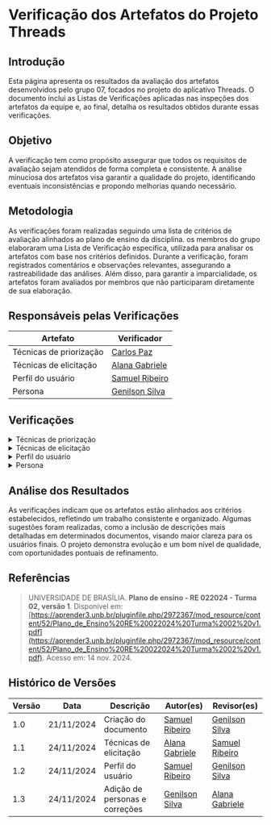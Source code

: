 # Verificação dos Artefatos do Projeto Threads

## Introdução

Esta página apresenta os resultados da avaliação dos artefatos desenvolvidos pelo grupo 07, focados no projeto do aplicativo Threads. O documento inclui as Listas de Verificações aplicadas nas inspeções dos artefatos da equipe e, ao final, detalha os resultados obtidos durante essas verificações.

## Objetivo

A verificação tem como propósito assegurar que todos os requisitos de avaliação sejam atendidos de forma completa e consistente. A análise minuciosa dos artefatos visa garantir a qualidade do projeto, identificando eventuais inconsistências e propondo melhorias quando necessário.

## Metodologia

As verificações foram realizadas seguindo uma lista de critérios de avaliação alinhados ao plano de ensino da disciplina. os membros do grupo elaboraram uma Lista de Verificação específica, utilizada para analisar os artefatos com base nos critérios definidos. Durante a verificação, foram registrados comentários e observações relevantes, assegurando a rastreabilidade das análises. Além disso, para garantir a imparcialidade, os artefatos foram avaliados por membros que não participaram diretamente de sua elaboração.

## Responsáveis pelas Verificações

| Artefato                | Verificador                                        |
| ----------------------- | -------------------------------------------------- |
| Técnicas de priorização | [Carlos Paz](https://github.com/dudupaz)           |
| Técnicas de elicitação  | [Alana Gabriele](https://github.com/alanagabriele) |
| Perfil do usuário       | [Samuel Ribeiro](https://github.com/SamuelRicosta) |
| Persona                 | [Genilson Silva](https://github.com/GenilsonJrs)   |

## Verificações

<details>
  <summary>Técnicas de priorização</summary>

  <!-- Técnicas de priorização  -->
  <h2>Lista de Verificação</h2>

  <div style="text-align: center;">
    <p><strong>Tabela 1: Lista de Verificação de Técnicas de Priorização</strong></p>
  </div>

<table border="1">
  <tr>
    <th>Número</th>
    <th>Critério</th>
    <th>Avaliação</th>
    <th>Fonte</th>
  </tr>
  <tr>
    <td>1</td>
    <td>O processo de priorização contou com a participação ativa do cliente ou da persona do projeto?</td>
    <td>Sim</td>
    <td><span style="color: black;">Adaptado de:</span><a href="https://github.com/Requisitos-de-Software/2024.2-Bluesky/blob/main/docs/verificação/Grupo7/imagens/etapa2/image1.png?raw=true"> Plano de ensino - RE 022024 - Turma 02, versão 1</a></td>
  </tr>
  <tr>
    <td>2</td>
    <td>Foram utilizadas pelo menos duas técnicas de priorização distintas, como MOSCOW, 100 dólares, First Things First, ROI, QFD ou outras técnicas reconhecidas?</td>
    <td>Sim</td>
    <td><span style="color: black;">Adaptado de:</span><a href="https://github.com/Requisitos-de-Software/2024.2-Bluesky/blob/main/docs/verificação/Grupo7/imagens/etapa2/image2.png?raw?true"> Plano de ensino - RE 022024 - Turma 02, versão 1</td>
  </tr>
  <tr>
    <td>3</td>
    <td>A técnica de MoSCOW ou 100 dólares foi aplicada apenas após a utilização de outras duas técnicas de priorização no projeto?</td>
    <td>Sim</td>
    <td><span style="color: black;">Adaptado de:</span><a href="https://github.com/Requisitos-de-Software/2024.2-Bluesky/blob/main/docs/verificação/Grupo7/imagens/etapa2/image3.png?raw=true"> Plano de ensino - RE 022024 - Turma 02, versão 1</td>
  </tr>
  <tr>
    <td>4</td>
    <td>A atividade de priorização foi registrada por meio de gravações ou outros registros adequados?</td>
    <td>Sim</td>
    <td><span style="color: black;">Adaptado de:</span><a href="https://github.com/Requisitos-de-Software/2024.2-Bluesky/blob/main/docs/verificação/Grupo7/imagens/etapa2/image4.png?raw=true"> Plano de ensino - RE 022024 - Turma 02, versão 1</td>
  </tr>
  <tr>
    <td>5</td>
    <td>Todas as páginas de priorização apresentam introdução, metodologia e referências?</td>
    <td>Sim</td>
    <td>Diretriz metodológica utilizada no projeto</td>
  </tr>
  <tr>
    <td>6</td>
    <td>Todas as páginas do documento incluem um histórico de versões padronizado, com os nomes do autor e do revisor?</td>
    <td>Sim</td>
    <td>Diretriz metodológica utilizada no projeto</td>
  </tr>
</table>

<h2>Verificação</h2>
<p>Nenhum problema foi encontrado de acordo com a lista de verificação aplicada.</p>

<h2>Sugestões</h2>
<p>Nenhuma sugestão a ser apontada.</p>

<h2>Gravação</h2>
<p>O vídeo pode ser visto direto no <a href="https://youtu.be/GVi_IoCutf8?si=bZ9Z_nNz3fojDfRq">YouTube.</a></p>

<div style="text-align: center;">
  <p>Vídeo 4 - Verificação de Técnicas de Priorização</p>
</div>

<iframe width="560" height="315" src="https://www.youtube.com/embed/GVi_IoCutf8?si=bZ9Z_nNz3fojDfRq" title="YouTube video player" frameborder="0" allow="accelerometer; autoplay; clipboard-write; encrypted-media; gyroscope; picture-in-picture; web-share" referrerpolicy="strict-origin-when-cross-origin" allowfullscreen></iframe>

<p style="text-align: center; font-size: 14px;">
    Autor: <a href="https://github.com/dudupaz" target="_blank">Carlos Eduardo</a>
</p>
</details>

<details>

  <summary>Técnicas de elicitação</summary>

  <h2>Lista de Verificação</h2>

  <div style="text-align: center;">
    <p><strong>Tabela 2: Lista de Verificação</strong></p>
  </div>

<table border="1">
     <tr>
        <th>Número</th>
        <th>O GitHub Pages possui:</th>
        <th>Avaliação</th>
        <th>Versão e Data da Última Avaliação</th>
        <th>Imagem de Referência</th>
    </tr>
   <tr>
        <td>1</td>
        <td>Tem participação do cliente e/ou persona no processo de elicitação?</td>
        <td>Sim</td>
        <td>v1.0 - 24/11</td>
        <td>
        <a href="https://aprender3.unb.br/pluginfile.php/2972367/mod_resource/content/52/Plano_de_Ensino%20RE%20022024%20Turma%2002%20v1.pdf">Plano de ensino - RE 022024 - Turma 02, versão 1</a>
         </td>
    </tr>
     <tr>
        <td>2</td>
        <td>Tem a gravação dos processos de elicitação?</td>
        <td>Sim</td>
        <td>v1.0 - 24/11</td>
        <td>
        <a href="https://aprender3.unb.br/pluginfile.php/2972367/mod_resource/content/52/Plano_de_Ensino%20RE%20022024%20Turma%2002%20v1.pdf">Plano de ensino - RE 022024 - Turma 02, versão 1</a>
         </td>
    </tr>
    <tr>
        <td>3</td>
        <td>Tem um moderador na sessão do brainstorming?</td>
        <td>Sim</td>
        <td>v1.0 - 24/11</td>
        <td><a href="https://github.com/Requisitos-de-Software/2024.2-Bluesky/blob/main/docs/verificação/Grupo7/imagens/etapa2/brainstorming.png">IHC - Cap 7 - Técnicas de definição dos requisitos de IHC</a></td>
    </tr>
        <tr>
        <td>4</td>
        <td>Os itens do questionário são claros?</td>
        <td>Sim</td>
        <td>v1.0 - 21/11</td>
         <td><a href="https://github.com/Requisitos-de-Software/2024.2-Bluesky/blob/main/docs/verificação/Grupo7/imagens/etapa2/questionario.png">Milene, Profa.; Maurício, Prof. Elicitação de requisitos: técnicas - priorização</a></td>
    </tr>
     </tr>
        <tr>
        <td>5</td>
        <td>As perguntas da entrevista são curtas e claras?</td>
        <td>Sim</td>
        <td>v1.3 - 24/11</td>
          <td><a href="https://github.com/Requisitos-de-Software/2024.2-Bluesky/blob/main/docs/verificação/Grupo7/imagens/etapa2/entrevista.png">IHC - Cap 7 - Técnicas de definição dos requisitos de IHC</a></td>
    </tr>

</table>

<p style="text-align: center; font-size: 14px;">
    Autora: <a href="https://github.com/alanagabriele" target="_blank">Alana Gabriele</a>
  </p>

<h2>Resultado</h2>

<p>Nenhum problema foi encontrado.</p>

<h2>Gravação</h2>

<div style="text-align: center">
<p>Vídeo 2 - Verificação do artefato</p>
</div>
<iframe width="560" height="315" src="https://www.youtube.com/embed/KEXrb-UMyUQ?si=q4lXH6JL-sYR4Fxz" title="YouTube video player" frameborder="0" allow="accelerometer; autoplay; clipboard-write; encrypted-media; gyroscope; picture-in-picture; web-share" referrerpolicy="strict-origin-when-cross-origin" allowfullscreen></iframe>
<p style="text-align: center; font-size: 14px;">
    Autora: <a href="https://github.com/alanagabriele" target="_blank">Alana Gabriele</a>
  </p>

</details>

<details>
  <summary>Perfil do usuário</summary>

  <h2>Lista de Verificação</h2>

    <div style="text-align: center;">
    <p><strong>Tabela 3: Lista de Verificação</strong></p>

  </div>

  <table border="1">
    <tr>
        <th>Id</th>
        <th>Descrição</th>
        <th>Resposta</th>
        <th>Versão, Data e Hora da Avaliação</th>
        <th>Fonte</th>
    </tr>
    <tr>
        <td>01</td>
        <td>O Perfil do Usuário inclui a faixa etária (criança, jovem, adulto, terceira idade, etc.)?</td>
        <td>Sim</td>
        <td>versão 1.0, 24/11</td>
        <td><a href="https://github.com/Requisitos-de-Software/2024.2-Threads/blob/main/docs/verifica%C3%A7%C3%A3o/Grupo7/imagens/imgTabela/Captura%20de%20tela%202024-11-24%20205414.jpg">Fonte</a></td>
    </tr>
    </tr>
    <tr>
        <td>02</td>
        <td>O Perfil do Usuário contém informações sobre a experiência (iniciante, leigo, especializado)?</td>
        <td>Sim</td>
        <td>versão 1.0, 24/11</td>
        <td><a href="https://github.com/Requisitos-de-Software/2024.2-Threads/blob/main/docs/verifica%C3%A7%C3%A3o/Grupo7/imagens/imgTabela/Captura%20de%20tela%202024-11-24%20205414.jpg">Fonte</a></td>
    </tr>
    </tr>
    <tr>
        <td>03</td>
        <td>O Perfil do Usuário apresenta informações sobre atitudes (tecnófilos, tecnófobos)?</td>
        <td>Sim</td>
        <td>versão 1.0, 24/11</td>
        <td><a href="https://github.com/Requisitos-de-Software/2024.2-Threads/blob/main/docs/verifica%C3%A7%C3%A3o/Grupo7/imagens/imgTabela/Captura%20de%20tela%202024-11-24%20205414.jpg">Fonte</a></td>
    </tr>
    </tr>
    <tr>
        <td>04</td>
        <td>O perfil do usuário fornece dados sobre as tarefas principais?</td>
        <td>Sim</td>
        <td>versão 1.0, 24/11</td>
        <td><a href="https://github.com/Requisitos-de-Software/2024.2-Threads/blob/main/docs/verifica%C3%A7%C3%A3o/Grupo7/imagens/imgTabela/Captura%20de%20tela%202024-11-24%20205414.jpg">Fonte</a></td>
    </tr>
  </table>

  <p style="text-align: center; font-size: 14px;">
    Autor: <a href="https://github.com/SamuelRicosta" target="_blank">Samuel Ribeiro</a>
  </p>

  <h2>Verificação de Personas</h2>

<h2>Problemas</h2>
Nenhum problema foi encontrado de acordo com a lista de verificação aplicada.

<h2>Sugestões</h2>

Nenhuma sugestão a ser apontada.

<h2>Gravação</h2>

<p >O vídeo pode ser visto direto no <a href="https://www.youtube.com/embed/iq64qa6kbRQ?si=IEfyaqcUDpryui0z">YouTube.</a></p>

<div style="text-align: center">
<p>Vídeo 3 - Verificação de Personas </p>
</div>

<iframe width="560" height="315" src="https://www.youtube.com/embed/iq64qa6kbRQ?si=IEfyaqcUDpryui0z" title="YouTube video player" frameborder="0" allow="accelerometer; autoplay; clipboard-write; encrypted-media; gyroscope; picture-in-picture; web-share" referrerpolicy="strict-origin-when-cross-origin" allowfullscreen></iframe>

<p style="text-align: center; font-size: 14px;">
    Autor: <a href="https://github.com/SamuelRicosta" target="_blank">Samuel Ribeiro</a>
  </p>

</details>

<details>

  <summary>Persona</summary>

<!-- Personas  -->
<h2>Lista de Verificação</h2>

  <div style="text-align: center;">
    <p><strong>Tabela 4: Lista de Verificação de Personas</strong></p>
  </div>

<table border="1"> <tr> <th>Pergunta</th> <th>Descrição</th> <th>Verificação</th> <th>Versão</th> <th>Imagem de Referência</th> </tr> <tr> <td>As personas têm nome e sobrenome?</td> <td>Verificar se as personas possuem nome e sobrenome completos, permitindo identificá-las de forma única.</td> <td>Sim</td> <td>v1.0 - 24/11</td> <td><a href="https://github.com/Requisitos-de-Software/2024.2-Threads/blob/main/docs/planejamento/imagens/ref1.png">BARBOSA, Simone D. J. et al. Interação Humano-Computador e Experiência do Usuário. 1. ed. Capítulo 8, item 8.2, p. 167.</a></td> </tr> <tr> <td>As personas têm objetivos relacionados ao produto?</td> <td>Verificar se as personas possuem objetivos claros e específicos em relação ao uso do produto, para garantir a adequação do design.</td> <td>Sim</td> <td>v1.0 - 24/11</td> <td><a href="https://github.com/Requisitos-de-Software/2024.2-Threads/blob/main/docs/planejamento/imagens/ref2.png">BARBOSA, Simone D. J. et al. Interação Humano-Computador e Experiência do Usuário. 1. ed. Capítulo 8, item 8.2, p. 168.</a></td> </tr> <tr> <td>As personas possuem especialidade?</td> <td>Verificar se as personas possuem uma especialidade ou área de atuação que define seu perfil de uso do produto.</td> <td>Sim</td> <td>v1.0 - 24/11</td> <td><a href="https://github.com/Requisitos-de-Software/2024.2-Threads/blob/main/docs/planejamento/imagens/ref3.png">BARBOSA, Simone D. J. et al. Interação Humano-Computador e Experiência do Usuário. 1. ed. Capítulo 8, item 8.2, p. 168.</a></td> </tr> <tr> <td>Tem descrito o que as personas precisam?</td> <td>Verificar se as necessidades das personas estão claramente descritas para orientar o design do produto.</td> <td>Sim</td> <td>v1.0 - 24/11</td> <td><a href="https://github.com/Requisitos-de-Software/2024.2-Threads/blob/main/docs/planejamento/imagens/ref4.png">BARBOSA, Simone D. J. et al. Interação Humano-Computador e Experiência do Usuário. 1. ed. Capítulo 8, item 8.2, p. 168.</a></td> </tr> <tr> <td>O elenco de personas tem entre 3 e 12 personas distintas?</td> <td>Verificar se o número de personas está dentro do intervalo adequado (entre 3 e 12), garantindo diversidade de perfis sem sobrecarga de informações.</td> <td>Sim</td> <td>v1.0 - 24/11</td> <td><a href="https://github.com/Requisitos-de-Software/2024.2-Threads/blob/main/docs/planejamento/imagens/ref5.png">BARBOSA, Simone D. J. et al. Interação Humano-Computador e Experiência do Usuário. 1. ed. Capítulo 8, item 8.2, p. 169.</a></td> </tr> </table> <p style="text-align: center; font-size: 14px;"> Autor: <a href="https://github.com/GenilsonJrs" target="_blank">Genilson Silva</a> </p>

<h2>Verificação de Personas</h2>

<h2>Problemas</h2>
Nenhum problema foi encontrado de acordo com a lista de verificação aplicada.

<h2>Sugestões</h2>

Nenhuma sugestão a ser apontada.

<h2>Gravação</h2>

<p >O vídeo pode ser visto direto no <a href="https://www.youtube.com/watch?v=sIH35BJKDB8">YouTube.</a></p>

<div style="text-align: center">
<p>Vídeo 4 - Verificação de Personas </p>
</div>

<iframe width="560" height="315" src="https://www.youtube.com/embed/sIH35BJKDB8?si=FKNMMKMAQWuakYsG" title="YouTube video player" frameborder="0" allow="accelerometer; autoplay; clipboard-write; encrypted-media; gyroscope; picture-in-picture; web-share" referrerpolicy="strict-origin-when-cross-origin" allowfullscreen></iframe>

<p style="text-align: center; font-size: 14px;">
    Autor: <a href="https://github.com/GenilsonJrs" target="_blank">Genilson Silva</a>
  </p>

</details>

## Análise dos Resultados

As verificações indicam que os artefatos estão alinhados aos critérios estabelecidos, refletindo um trabalho consistente e organizado. Algumas sugestões foram realizadas, como a inclusão de descrições mais detalhadas em determinados documentos, visando maior clareza para os usuários finais. O projeto demonstra evolução e um bom nível de qualidade, com oportunidades pontuais de refinamento.

## Referências

> UNIVERSIDADE DE BRASÍLIA. **Plano de ensino - RE 022024 - Turma 02, versão 1**. Disponível em: [https://aprender3.unb.br/pluginfile.php/2972367/mod_resource/content/52/Plano_de_Ensino%20RE%20022024%20Turma%2002%20v1.pdf](https://aprender3.unb.br/pluginfile.php/2972367/mod_resource/content/52/Plano_de_Ensino%20RE%20022024%20Turma%2002%20v1.pdf). Acesso em: 14 nov. 2024.

## Histórico de Versões

| **Versão** | **Data**   | **Descrição**                  | **Autor(es)**                                      | **Revisor(es)**                                    |
| ---------- | ---------- | ------------------------------ | -------------------------------------------------- | -------------------------------------------------- |
| 1.0        | 21/11/2024 | Criação do documento           | [Samuel Ribeiro](https://github.com/SamuelRicosta) | [Genilson Silva](https://github.com/GenilsonJrs)   |
| 1.1        | 24/11/2024 | Técnicas de elicitação         | [Alana Gabriele](https://github.com/alanagabriele) | [Samuel Ribeiro](https://github.com/SamuelRicosta) |
| 1.2        | 24/11/2024 | Perfil do usuário              | [Samuel Ribeiro](https://github.com/SamuelRicosta) | [Genilson Silva](https://github.com/GenilsonJrs)   |
| 1.3        | 24/11/2024 | Adição de personas e correções | [Genilson Silva](https://github.com/GenilsonJrs)   | [Alana Gabriele](https://github.com/alanagabriele) |
